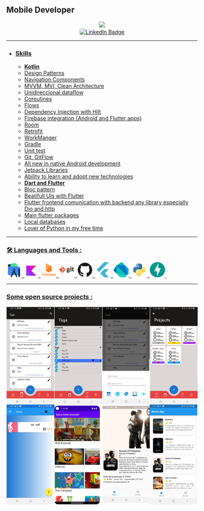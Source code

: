 ## Mobile Developer 


<div id="header" align="center">
    <img src="https://media.giphy.com/media/SQTSmiJl0uKoZNdv1T/giphy.gif" width="150"/>
    <div id="badges">
        <a href="https://www.linkedin.com/in/janderdeveloper/" target="_blank">
            <img src="https://img.shields.io/badge/LinkedIn-blue?style=for-the-badge&logo=linkedin&logoColor=white" alt="LinkedIn Badge"/>
	</div>
        
</div>

---
- ### Skills
	- **Kotlin**
	- Design Patterns
	- Navigation Components
	- MVVM, MVI, Clean Architecture
	- Unidireccional dataflow
	- Coroutines 
	- Flows
	- Dependency Injection with Hilt
	- Firebase integration (Android and Flutter apps)
	- Room 
	- Retrofit
	- WorkManger
	- Gradle
	- Unit test
	- Git, GitFlow
	- All new in native Android development
	- Jetpack Libraries
	- Ability to learn and adopt new technologies
	- **Dart and Flutter**
	- Bloc pattern
	- Beatifull UIs with Flutter
	- Flutter frontend comunication with backend any library especially Dio and http
	- Main flutter packages
	- Local databases
	- Lover of Python in my free time


---
### :hammer_and_wrench: Languages and Tools :

<img src="https://github.com/devicons/devicon/blob/master/icons/androidstudio/androidstudio-original.svg" title="Android" alt="Android" width="40" height="40"/>&nbsp;
<img src="https://github.com/devicons/devicon/blob/master/icons/kotlin/kotlin-original.svg" title="Kotlin" alt="Kotlin" width="35" height="35"/>&nbsp;
<img src="https://github.com/devicons/devicon/blob/master/icons/firebase/firebase-plain-wordmark.svg" title="Firebase" alt="Firebase" width="40" height="40"/>&nbsp;
<img src="https://github.com/devicons/devicon/blob/master/icons/git/git-original-wordmark.svg" title="Git" alt="Git" width="40" height="40"/>&nbsp;
<img src="https://github.com/devicons/devicon/blob/master/icons/github/github-original.svg" title="GitHub" alt="GitHub" width="40" height="40"/>&nbsp;
<img src="https://github.com/devicons/devicon/blob/master/icons/flutter/flutter-plain.svg" title="Flutter" alt="Flutter" width="40" height="40"/>&nbsp;
<img src="https://github.com/devicons/devicon/blob/master/icons/dart/dart-original.svg" title="Dart" alt="Dart" width="40" height="40"/>&nbsp;
<img src="https://github.com/devicons/devicon/blob/master/icons/python/python-original.svg" title="Python" alt="Python" width="40" height="40"/>&nbsp;
<img src="https://github.com/devicons/devicon/blob/master/icons/fastapi/fastapi-original.svg" title="FastAPI" alt="FastAPI" width="40" height="40"/>&nbsp;

---
### Some open source projects :
![](https://github.com/jander96/resources_for_repos/blob/main/overview.png)
<!--### :fire: My Stats :
<div id="stats" align="center">

[![GitHub Streak](http://github-readme-streak-stats.herokuapp.com?user=jander96&theme=dracula&hide_border=true)](https://git.io/streak-stats)

[![Top Langs](https://github-readme-stats.vercel.app/api/top-langs/?username=jander96&layout=compact&theme=dracula&hide_border=true)](https://github.com/anuraghazra/github-readme-stats)

</div>-->








<!--
**jander96/jander96** is a ✨ _special_ ✨ repository because its `README.md` (this file) appears on your GitHub profile.

Here are some ideas to get you started:

- 🔭 I’m currently working on ...
- 🌱 I’m currently learning ...
- 👯 I’m looking to collaborate on ...
- 🤔 I’m looking for help with ...
- 💬 Ask me about ...
- 📫 How to reach me: ...
- 😄 Pronouns: ...
- ⚡ Fun fact: ...
-->
